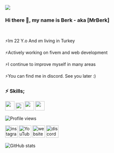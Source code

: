 
![](https://media.giphy.com/media/H20uwbrYcIh0FUQSnP/giphy.gif)
 
### Hi there 👋, my name is Berk - aka [MrBerk]

<br>

⚡Im 22 Y.o And ım living in Turkey 

⚡Actively working on fivem and web development

⚡I continue to improve myself in many areas

⚡You can find me in discord. See you later :)

<h3>⚡ Skills; </h3>

<img src='https://www.pikpng.com/pngl/b/382-3820403_we-specialize-in-technologies-html-css-js-icons.png' height='30'> <img src='https://www.php.net/images/logos/new-php-logo.svg' height='25'>
<img src='https://cdn3.iconfinder.com/data/icons/logos-and-brands-adobe/512/267_Python-512.png' height='30'>
<img src='https://upload.wikimedia.org/wikipedia/commons/thumb/c/cf/Lua-Logo.svg/1024px-Lua-Logo.svg.png' height='30'>
<br>

![Profile views](https://gpvc.arturio.dev/MrBerkk)



[<img src='https://cdn4.iconfinder.com/data/icons/social-media-2210/24/Instagram-512.png' alt='instagram' height='40'>](https://www.instagram.com/mb_development0/)  [<img src='https://iconarchive.com/download/i98467/dakirby309/simply-styled/YouTube.ico' alt='YouTube' height='40'>](https://www.youtube.com/channel/UCuPeoRzSDcFTEedkCXBQnGA)  [<img src='https://emojipedia-us.s3.amazonaws.com/source/skype/289/globe-with-meridians_1f310.png' alt='website' height='40'>](https://mrberk.com) 
[<img src='https://www.freepnglogos.com/uploads/discord-logo-png/discord-logo-logodownload-download-logotipos-1.png' alt='discord' height='40'>](https://discord.gg/AwcXmGNyZ5)  

![GitHub stats](https://github-readme-stats.vercel.app/api?username=MrBerkk&show_icons=true&theme=github_dark) 
